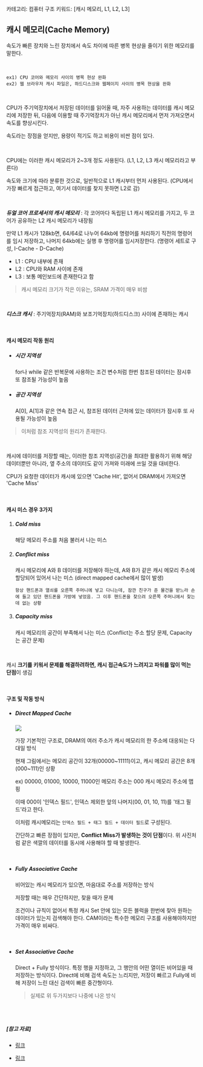 카테고리: 컴퓨터 구조
키워드: [캐시 메모리, L1, L2, L3]

## 캐시 메모리(Cache Memory)

속도가 빠른 장치와 느린 장치에서 속도 차이에 따른 병목 현상을 줄이기 위한 메모리를 말한다.

<br>

```
ex1) CPU 코어와 메모리 사이의 병목 현상 완화
ex2) 웹 브라우저 캐시 파일은, 하드디스크와 웹페이지 사이의 병목 현상을 완화
```

<br>

CPU가 주기억장치에서 저장된 데이터를 읽어올 때, 자주 사용하는 데이터를 캐시 메모리에 저장한 뒤, 다음에 이용할 때 주기억장치가 아닌 캐시 메모리에서 먼저 가져오면서 속도를 향상시킨다.

속도라는 장점을 얻지만, 용량이 적기도 하고 비용이 비싼 점이 있다.

<br>

CPU에는 이러한 캐시 메모리가 2~3개 정도 사용된다. (L1, L2, L3 캐시 메모리라고 부른다)

속도와 크기에 따라 분류한 것으로, 일반적으로 L1 캐시부터 먼저 사용된다. (CPU에서 가장 빠르게 접근하고, 여기서 데이터를 찾지 못하면 L2로 감)

<br>

***듀얼 코어 프로세서의 캐시 메모리*** : 각 코어마다 독립된 L1 캐시 메모리를 가지고, 두 코어가 공유하는 L2 캐시 메모리가 내장됨

만약 L1 캐시가 128kb면, 64/64로 나누어 64kb에 명령어를 처리하기 직전의 명령어를 임시 저장하고, 나머지 64kb에는 실행 후 명령어를 임시저장한다. (명령어 세트로 구성, I-Cache - D-Cache)

- L1 : CPU 내부에 존재
- L2 : CPU와 RAM 사이에 존재
- L3 : 보통 메인보드에 존재한다고 함

> 캐시 메모리 크기가 작은 이유는, SRAM 가격이 매우 비쌈

<br>

***디스크 캐시*** : 주기억장치(RAM)와 보조기억장치(하드디스크) 사이에 존재하는 캐시

<br>

#### 캐시 메모리 작동 원리

- ##### 시간 지역성

  for나 while 같은 반복문에 사용하는 조건 변수처럼 한번 참조된 데이터는 잠시후 또 참조될 가능성이 높음

- ##### 공간 지역성

  A[0], A[1]과 같은 연속 접근 시, 참조된 데이터 근처에 있는 데이터가 잠시후 또 사용될 가능성이 높음

> 이처럼 참조 지역성의 원리가 존재한다.

<br>

캐시에 데이터를 저장할 때는, 이러한 참조 지역성(공간)을 최대한 활용하기 위해 해당 데이터뿐만 아니라, 옆 주소의 데이터도 같이 가져와 미래에 쓰일 것을 대비한다.

CPU가 요청한 데이터가 캐시에 있으면 'Cache Hit', 없어서 DRAM에서 가져오면 'Cache Miss'

<br>

#### 캐시 미스 경우 3가지

1. ##### Cold miss

   해당 메모리 주소를 처음 불러서 나는 미스

2. ##### Conflict miss

   캐시 메모리에 A와 B 데이터를 저장해야 하는데, A와 B가 같은 캐시 메모리 주소에 할당되어 있어서 나는 미스 (direct mapped cache에서 많이 발생)

   ```
   항상 핸드폰과 열쇠를 오른쪽 주머니에 넣고 다니는데, 잠깐 친구가 준 물건을 받느라 손에 들고 있던 핸드폰을 가방에 넣었음. 그 이후 핸드폰을 찾으려 오른쪽 주머니에서 찾는데 없는 상황
   ```

3. ##### Capacity miss

   캐시 메모리의 공간이 부족해서 나는 미스 (Conflict는 주소 할당 문제, Capacity는 공간 문제)

<br>

캐시 **크기를 키워서 문제를 해결하려하면, 캐시 접근속도가 느려지고 파워를 많이 먹는 단점**이 생김

<br>

####  구조 및 작동 방식

- ##### Direct Mapped Cache

  <img src="https://file.namu.moe/file/8bc9e381797334eb33da66e3ba501be191171b1c5abb113ab52fed45a20084b1c8d2eb5a0ba399d67b38a9d5990b5d5a">

  가장 기본적인 구조로, DRAM의 여러 주소가 캐시 메모리의 한 주소에 대응되는 다대일 방식

  현재 그림에서는 메모리 공간이 32개(00000~11111)이고, 캐시 메모리 공간은 8개(000~111)인 상황

  ex) 00000, 01000, 10000, 11000인 메모리 주소는 000 캐시 메모리 주소에 맵핑

  이때 000이 '인덱스 필드', 인덱스 제외한 앞의 나머지(00, 01, 10, 11)를 '태그 필드'라고 한다.

  이처럼 캐시메모리는 `인덱스 필드 + 태그 필드 + 데이터 필드`로 구성된다.

  간단하고 빠른 장점이 있지만, **Conflict Miss가 발생하는 것이 단점**이다. 위 사진처럼 같은 색깔의 데이터를 동시에 사용해야 할 때 발생한다.

  <br>

- ##### Fully Associative Cache 

  비어있는 캐시 메모리가 있으면, 마음대로 주소를 저장하는 방식

  저장할 때는 매우 간단하지만, 찾을 때가 문제

  조건이나 규칙이 없어서 특정 캐시 Set 안에 있는 모든 블럭을 한번에 찾아 원하는 데이터가 있는지 검색해야 한다. CAM이라는 특수한 메모리 구조를 사용해야하지만 가격이 매우 비싸다.

  <br>

- ##### Set Associative Cache

  Direct + Fully 방식이다. 특정 행을 지정하고, 그 행안의 어떤 열이든 비어있을 때 저장하는 방식이다. Direct에 비해 검색 속도는 느리지만, 저장이 빠르고 Fully에 비해 저장이 느린 대신 검색이 빠른 중간형이다.

  > 실제로 위 두가지보다 나중에 나온 방식

<br>

<br>

##### [참고 자료]

- [링크](https://it.donga.com/215/ )

- [링크](https://namu.moe/w/%EC%BA%90%EC%8B%9C%20%EB%A9%94%EB%AA%A8%EB%A6%AC)
